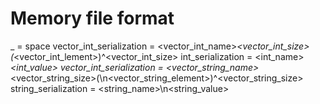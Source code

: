 # Memory file format
_ = space
vector_int_serialization = <vector_int_name>_<vector_int_size>(_<vector_int_lement>)^<vector_int_size>
int_serialization = <int_name>_<int_value>
vector_int_serialization = <vector_string_name>_<vector_string_size>(\n<vector_string_element>)^<vector_string_size>
string_serialization = <string_name>\n<string_value>
